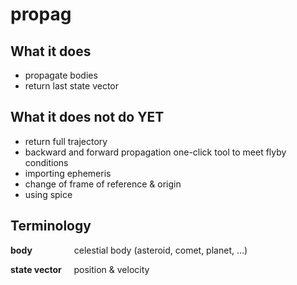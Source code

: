 # propag

## What it does
- propagate bodies
- return last state vector

## What it does not do YET
- return full trajectory
- backward and forward propagation one-click tool to meet flyby conditions
- importing ephemeris
- change of frame of reference & origin
- using spice

## Terminology
**body**
&nbsp;&nbsp;&nbsp;&nbsp;&nbsp;&nbsp;&nbsp;&nbsp;&nbsp;&nbsp;&nbsp;&nbsp;&nbsp;&nbsp;&nbsp;
celestial body (asteroid, comet, planet, ...)

**state vector**
&nbsp;&nbsp;&nbsp;
position & velocity
